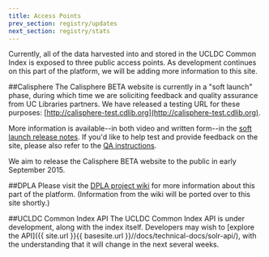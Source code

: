 ```yaml
---
title: Access Points
prev_section: registry/updates
next_section: registry/stats
---
```

Currently, all of the data harvested into and stored in the UCLDC Common Index is exposed to three public access points. As development continues on this part of the platform, we will be adding more information to this site.

##Calisphere
The Calisphere BETA website is currently in a "soft launch" phase, during which time we are soliciting feedback and quality assurance from UC Libraries partners. We have released a testing URL for these purposes: [http://calisphere-test.cdlib.org](http://calisphere-test.cdlib.org).

More information is available--in both video and written form--in the [soft launch release notes](https://wiki.library.ucsf.edu/pages/viewpage.action?pageId=364384160). If you'd like to help test and provide feedback on the site, please also refer to the [QA instructions](https://wiki.library.ucsf.edu/display/UCLDC/Product+Stakeholder+Group+Workspace#ProductStakeholderGroupWorkspace-QA_instructions). 

We aim to release the Calisphere BETA website to the public in early September 2015.

##DPLA
Please visit the [DPLA project wiki](https://wiki.library.ucsf.edu/display/DPLA/Calisphere%3A+Broadening+Access+through+DPLA) for more information about this part of the platform. (Information from the wiki will be ported over to this site shortly.)

##UCLDC Common Index API
The UCLDC Common Index API is under development, along with the index itself. Developers may wish to [explore the API]({{ site.url }}{{ basesite.url }}//docs/technical-docs/solr-api/), with the understanding that it will change in the next several weeks.

<!--Once harvested, how do I get to our metadata records in the Common Index?
You can access the metadata through the API.  For more information...


How do I get to our metadata records hosted by DPLA?
You can access the metadata through DPLA's API or bulk download option.


How will we be able to get usage statistics for our collections that are accessible through Calisphere?
Yes; with the Calisphere BETA launch in 2015, we will be able to track and provide usage statistics for your collections.  The particular web analytics technology that we will use is to be determined.-->
